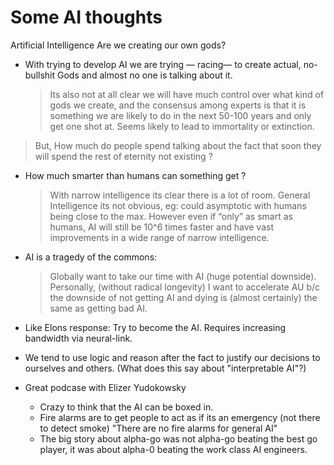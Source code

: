 # Some AI thoughts

Artificial Intelligence
Are we creating our own gods?

- With trying to develop AI we are trying — racing— to create actual, no-bullshit Gods and almost no one is talking about it.  

  > Its also not at all clear we will have much control over what kind
    of gods we create, and the consensus among experts is that it is
    something we are likely to do in the next 50-100 years and only
    get one shot at. Seems likely to lead to immortality or
    extinction.

 > But, How much do people spend talking about the fact that soon they
   will spend the rest of eternity not existing ?

- How much smarter than humans can something get ? 

   > With narrow intelligence its clear there is a lot of
     room. General Intelligence its not obvious, eg: could asymptotic
     with humans being close to the max.  However even if “only” as
     smart as humans, AI will still be 10^6 times faster and have vast
     improvements in a wide range of narrow intelligence.

- AI is a tragedy of the commons: 

   > Globally want to take our time with AI (huge potential
     downside). Personally, (without radical longevity) I want to
     accelerate AU b/c the downside of not getting AI and dying is
     (almost certainly) the same as getting bad AI.

- Like Elons response: Try to become the AI. Requires increasing bandwidth via neural-link.

- We tend to use logic and reason after the fact to justify our decisions to ourselves and others. (What does this say about "interpretable AI"?)


- Great podcase with Elizer Yudokowsky
  - Crazy to think that the AI can be boxed in.
  - Fire alarms are to get people to act as if its an emergency (not there to detect smoke) "There are no fire alarms for general AI"
  - The big story about alpha-go was not alpha-go beating the best go player, it was about alpha-0 beating the work class AI engineers.